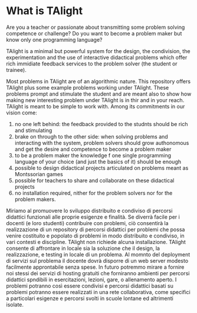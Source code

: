 # What is TAlight

Are you a teacher or passionate about transmitting some problem solving competence or challenge?
Do you want to become a problem maker but know only one programming language?

TAlight is a minimal but powerful system for the design, the condivision, the experimentation and the use of interactive didactical problems which offer rich immidiate feedback services to the problem solver (the student or trainee).

Most problems in TAlight are of an algorithmic nature.
This repository offers TAlight plus some example problems working under TAlight.
These problems prompt and stimulate the student and are meant also to show how making new interesting problem under TAlight is in thir and in your reach.
TAlight is meant to be simple to work with.
Among its commitments in our vision come:

1. no one left behind: the feedback provided to the studnts should be rich and stimulating
2. brake on through to the other side: when solving problems and interacting with the system, problem solvers should grow authonomous and get the desire and competence to become a problem maker
3. to be a problem maker the knowledge f one single programming language of your choice (and just the basics of it) should be enough
4. possible to design didactical projects articulated on problems meant as Montssorian games
5. possible for teachers to share and collaborate on these didactical projects
6. no installation required, nither for the problem solvers nor for the problem makers.

Miriamo al promuovere lo sviluppo distribuito e condiviso di percorsi didattici funzionali alle proprie esigenze e finalità. Se diverrà facile per i docenti (e loro studenti) contribuire con problemi, ciò consentirà la realizzazione di un repository di percorsi didattici per problemi che possa venire costituito e popolato di problemi in modo distribuito e condiviso, in vari contesti e discipline.
TAlight non richiede alcuna installazione.
TAlight consente di affrontare in locale sia la soluzione che il design, la realizzazione, e testing in locale di un problema.
Al momnto del deployment di servizi sul problema il docente dovrà disporre di un web server modesto facilmente approntabile senza spese. 
In futuro potremmo mirare a fornire noi stessi dei servizi di hosting gratuiti che forniranno ambienti per percorsi didattici spndibili in esercitazioni, lezioni, gare, o allenamento aperto. I problemi potranno così essere condivisi e percorsi didattici basati su problemi potranno essere realizzati in una rete collaborativa, come specifici a particolari esigenze e percorsi svolti in scuole lontane ed altrimenti isolate.